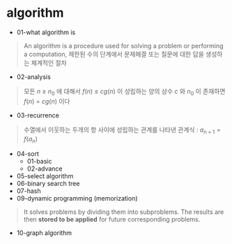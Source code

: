 # algorithm

* 01-what algorithm is
> An algorithm is a procedure used for solving a problem or performing a computation, 제한된 수의 단계에서 문제해결 또는 질문에 대한 답을 생성하는 체계적인 절차
* 02-analysis
> 모든 $n$ $\ge$ $n_0$ 에 대해서 $f(n)$ $\le$ $cg(n)$ 이 성립하는 양의 상수 $c$ 와 $n_0$ 이 존재하면 $f(n)$ = $cg(n)$ 이다
* 03-recurrence
> 수열에서 이웃하는 두개의 항 사이에 성립하는 관계를 나타낸 관계식 : $a_{n+1}=f(a_{n})$
* 04-sort 
  - 01-basic
  - 02-advance
* 05-select algorithm 
* 06-binary search tree
* 07-hash
* 09-dynamic programming (memorization)
> It solves problems by dividing them into subproblems. The results are then **stored to be applied** for future corresponding problems.

* 10-graph algorithm